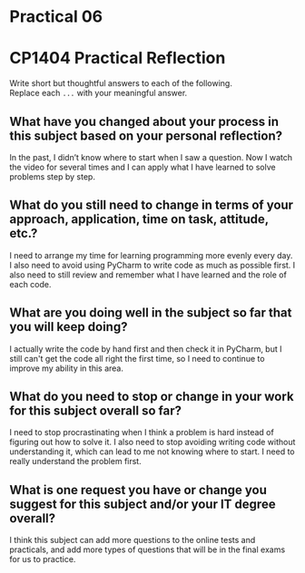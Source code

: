 # Practical 06
# CP1404 Practical Reflection

Write short but thoughtful answers to each of the following.  
Replace each `...` with your meaningful answer.

## What have you changed about your process in this subject based on your personal reflection?

In the past, I didn’t know where to start when I saw a question. Now I watch the video for several times 
and I can apply what I have learned to solve problems step by step.

## What do you still need to change in terms of your approach, application, time on task, attitude, etc.?

I need to arrange my time for learning programming more evenly every day. I also need to avoid using PyCharm to 
write code as much as possible first. I also need to still review and remember what I have learned and the role of 
each code.

## What are you doing well in the subject so far that you will keep doing?

I actually write the code by hand first and then check it in PyCharm, but I still can't get the code all right the 
first time, so I need to continue to improve my ability in this area.

## What do you need to stop or change in your work for this subject overall so far?

I need to stop procrastinating when I think a problem is hard instead of figuring out how to solve it. 
I also need to stop avoiding writing code without understanding it, which can lead to me not knowing where to start. 
I need to really understand the problem first.

## What is one request you have or change you suggest for this subject and/or your IT degree overall?

I think this subject can add more questions to the online tests and practicals, and add more types of questions that 
will be in the final exams for us to practice.
